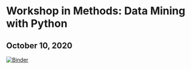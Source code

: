 # Workshop in Methods: Data Mining with Python
## October 10, 2020


[![Binder](https://mybinder.org/badge_logo.svg)](https://mybinder.org/v2/gh/anne-kav/WIM/master?filepath=03_TextMining%2Ftextmining_2020-10-22_hmarahre.ipynb)